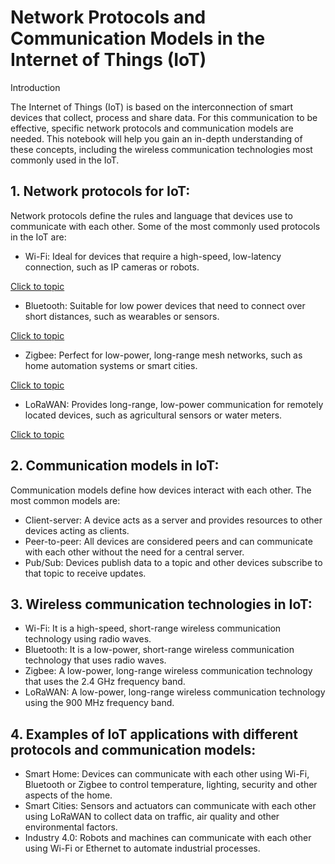 # Network Protocols and Communication Models in the Internet of Things (IoT)
Introduction

The Internet of Things (IoT) is based on the interconnection of smart devices that collect, process and share data. For this communication to be effective, specific network protocols and communication models are needed. This notebook will help you gain an in-depth understanding of these concepts, including the wireless communication technologies most commonly used in the IoT.


## 1. Network protocols for IoT:

Network protocols define the rules and language that devices use to communicate with each other. Some of the most commonly used protocols in the IoT are:

- Wi-Fi: Ideal for devices that require a high-speed, low-latency connection, such as 
IP cameras or robots.

[Click to topic](Protocols/WiFi.md)

- Bluetooth: Suitable for low power devices that need to connect over short distances, such as wearables or sensors.

[Click to topic](Protocols/Bluetooth.md)

- Zigbee: Perfect for low-power, long-range mesh networks, such as home automation systems or smart cities.

[Click to topic](Protocols/Zigbee.md)

- LoRaWAN: Provides long-range, low-power communication for remotely located devices, such as agricultural sensors or water meters.

[Click to topic](Protocols/LoRaWAN.md)

## 2. Communication models in IoT:

Communication models define how devices interact with each other. The most common models are:

- Client-server: A device acts as a server and provides resources to other devices acting as clients.
- Peer-to-peer: All devices are considered peers and can communicate with each other without the need for a central server.
- Pub/Sub: Devices publish data to a topic and other devices subscribe to that topic to receive updates.

## 3. Wireless communication technologies in IoT:

- Wi-Fi: It is a high-speed, short-range wireless communication technology using radio waves.
- Bluetooth: It is a low-power, short-range wireless communication technology that uses radio waves.
- Zigbee: A low-power, long-range wireless communication technology that uses the 2.4 GHz frequency band.
- LoRaWAN: A low-power, long-range wireless communication technology using the 900 MHz frequency band.

## 4. Examples of IoT applications with different protocols and communication models:

- Smart Home: Devices can communicate with each other using Wi-Fi, Bluetooth or Zigbee to control temperature, lighting, security and other aspects of the home.
- Smart Cities: Sensors and actuators can communicate with each other using LoRaWAN to collect data on traffic, air quality and other environmental factors.
- Industry 4.0: Robots and machines can communicate with each other using Wi-Fi or Ethernet to automate industrial processes.